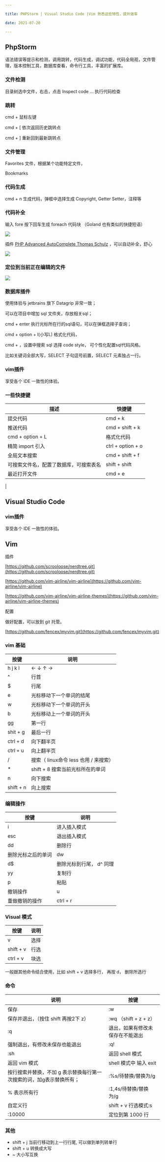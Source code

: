 ```yaml
---

title: PHPStorm | Visual Studio Code |Vim 熟悉这些特性，提升效率

date: 2021-07-28

---
```


## PhpStorm

语法错误等提示和检测，调用跳转，代码生成，调试功能，代码全局观，文件管理，版本控制工具，数据库查看，命令行工具，丰富的扩展库。

### 文件检测

目录树选中文件，右击，点击 Inspect code … 执行代码检查

### 跳转

cmd + 鼠标左键

cmd + [  依次返回历史跳转点

cmd + ]  重新回到最新跳转点

### 文件管理

Favorites 文件，根据某个功能特定文件，

Bookmarks

### 代码生成

cmd + n 生成代码，弹框中选择生成 Copyright, Getter Setter，注释等

### 代码补全

输入 fore 按下回车生成 foreach 代码块 （Goland 也有类似的快捷短语）

![](/images/image-20210130-153427-b0bbeba2-773a-4113-882f-64d652a9e211.png)

插件 [PHP Advanced AutoComplete Thomas Schulz](https://plugins.jetbrains.com/plugin/7276-php-advanced-autocomplete) ，可以自动补全，舒心

![](/images/image-20210130-153233-e0beb7ac-0503-4a89-b804-7c0107b22f36.png)

### 定位到当前正在编辑的文件

![](/images/image-20210130-151448-745ec57e-3214-4a69-81ba-3b7e1567af79.png)

### 数据库插件

使用体验与 jetbrains 旗下 Datagrip 非常一致；

可以在项目中增加 sql 文件夹，存放相关sql；

cmd + enter 执行光标所在行的sql语句，可以在弹框选择子查询；

cmd + option + l(小写L) 格式化代码，

cmd + ，设置中搜索 sql 选择 code style， 可个性化配置sql代码风格。

比如关键词全部大写，SELECT 子句逗号前置，SELECT 元素独占一行。

### vim插件

享受各个 IDE 一致性的体验。

### 一些快捷键

|描述|快捷键|
|----|----|
|提交代码|cmd + k|
|推送代码|cmd + shift + k|
|cmd + option + L|格式化代码|
|精简 import 引入|ctrl + option + o|
|全局文本搜索|cmd + shift + f|
|可搜索文件名，配置了数据库，可搜索表名|shift + shift|
|最近打开文件|cmd + e|
|

## Visual Studio Code

### vim插件

享受各个 IDE 一致性的体验。

## Vim

插件

[https://github.com/scrooloose/nerdtree.git](https://github.com/scrooloose/nerdtree.git)

[https://github.com/vim-airline/vim-airline](https://github.com/vim-airline/vim-airline)

[https://github.com/vim-airline/vim-airline-themes](https://github.com/vim-airline/vim-airline-themes)

配置

做好配置，可以放到 git 托管。

[https://github.com/fencex/myvim.git](https://github.com/fencex/myvim.git)

### vim 基础

|按键|说明|
|----|----|
|h j k l|← ↓ ↑ →|
|^|行首|
|$|行尾|
|e|光标移动下一个单词的结尾|
|w|光标移动下一个单词的开头|
|b|光标移动上一个单词的开头|
|gg|第一行|
|shit + g|最后一行|
|ctrl + d|向下翻半页|
|ctrl + u|向上翻半页|
|/|搜索（ linux命令 less 也用 / 来搜索）|
|*|shift + 8 搜索当前光标所在的单词|
|n|向下搜索|
|shift + n|向上搜索|

### 编辑操作

|按键|说明|
|----|----|
|i|进入插入模式|
|esc|退出插入模式|
|dd|删除行|
|删除光标之后的单词|dw|
|d$|删除光标到行尾， d^ 同理|
|yy|复制行|
|p|粘贴|
|撤销操作|u|
|重做撤销的操作|ctrl + r|

### Visual 模式

|按键|说明|
|----|----|
|v|选择|
|shift + v|行选|
|ctrl + v|块选|

一般跟其他命令结合使用，比如 shift + v 选择多行， 再按 d， 删除所选行

### 命令

|说明|按键|
|----|----|
|保存|:w|
|保存并退出，（按住 shift 再按2下 z）|:wq （shift + z + z）|
|:q|退出，如果有修改未保存在不能退出|
|强制退出，有修改未保存也能退出|:q!|
|:sh|返回 shell 模式|
|返回 vim 模式|shell 模式中 输入 exit|
|按行搜索并替换，不加 g 表示替换每行第一次搜索的词，加g表示替换所有；|:%s/待替换/替换为/g|
|% 表示所有行|:1,4s/待替换/替换为/g|
|自定义行|shift + v 行选模式:s|
|:10000|定位到第 1000 行|

### 其他

- shift + j 当前行移动到上一行行尾, 可以做到单列转单行
- shift + u 转换成大写
- ~ 大小写互换